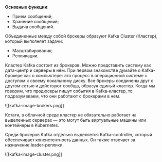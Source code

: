 **Основные функции**:
- Прием сообщений;
- Хранение сообщений;
- Выдача сообщений.

Объединенные между собой брокеры образуют Kafka Cluster (Кластер), который выполняет задачи:
- Масштабирования;
- Репликации.

Кластер Kafka состоит из брокеров. Можно представить систему как дата-центр и серверы в нём. При первом знакомстве думайте о Kafka-брокере как о компьютере: это процесс в операционной системе с доступом к своему локальному диску. Все брокеры соединены друг с другом сетью и действуют сообща, образуя единый кластер. Когда мы говорим, что продюсеры пишут события в Kafka-кластер, то подразумеваем, что они работают с брокерами в нём. 

![[kafka-image-brokers.png]]

Кстати, в облачной среде кластер не обязательно работает на выделенных серверах — это могут быть виртуальные машины или контейнеры в Kubernetes.

Среди брокеров Kafka отдельно выделяется Kafka-controller, который обеспечивает консистентность данных. Он также отвечает за назначение leader-реплики. 

![[kafka-image-cluster.png]]